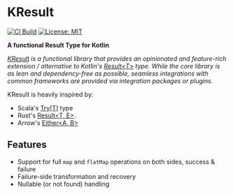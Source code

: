 # KResult

[![CI Build](https://github.com/kresult/kresult/actions/workflows/build.yml/badge.svg?branch=develop)](https://github.com/kresult/kresult/actions/workflows/build.yml)
[![License: MIT](https://img.shields.io/badge/License-MIT-yellow.svg)](https://opensource.org/licenses/MIT)

**A functional Result Type for Kotlin**

*[KResult](https://kresult.io) is a functional library that provides an opinionated and feature-rich extension / 
alternative to Kotlin's [Result\<T\>](https://kotlinlang.org/api/latest/jvm/stdlib/kotlin/-result/) type. While the core 
library is as lean and dependency-free as possible, seamless integrations with common frameworks are provided via 
integration packages or plugins.*

KResult is heavily inspired by:
* Scala's [Try\[T\]](https://www.scala-lang.org/api/current/scala/util/Try.html) type
* Rust's [Result\<T, E\>](https://doc.rust-lang.org/std/result/enum.Result.html).
* Arrow's [Either\<A, B\>](https://apidocs.arrow-kt.io/arrow-core/arrow.core/-either/index.html)

## Features
- Support for full `map` and `flatMap` operations on both sides, success & failure
- Failure-side transformation and recovery
- Nullable (or not found) handling